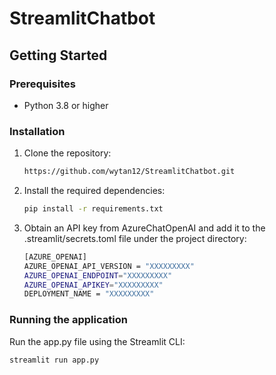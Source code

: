 # StreamlitChatbot

## Getting Started

### Prerequisites

- Python 3.8 or higher

### Installation

1. Clone the repository:

   ```bash
   https://github.com/wytan12/StreamlitChatbot.git
   ```

2. Install the required dependencies:
   ```bash
   pip install -r requirements.txt
   ```
   
3. Obtain an API key from AzureChatOpenAI and add it to the .streamlit/secrets.toml file under the project directory:
   ```bash
   [AZURE_OPENAI]
   AZURE_OPENAI_API_VERSION = "XXXXXXXXX"
   AZURE_OPENAI_ENDPOINT="XXXXXXXXX"
   AZURE_OPENAI_APIKEY="XXXXXXXXX" 
   DEPLOYMENT_NAME = "XXXXXXXXX"
   ```

### Running the application
Run the app.py file using the Streamlit CLI:
   ```bash
   streamlit run app.py
   ```

